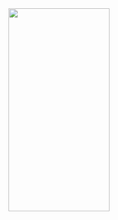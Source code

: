 <img src="https://media.tenor.com/images/8ecd5901e598e8bbfb8c76f45f18941d/tenor.gif" width="200" height="400" />
